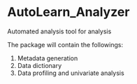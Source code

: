 # AutoLearn_Analyzer
Automated analysis tool for analysis

The package will contain the followings:

1. Metadata generation
2. Data dictionary
3. Data profiling and univariate analysis

